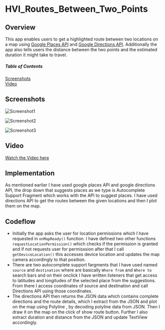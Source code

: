 # HVI_Routes_Between_Two_Points
## Overview
This app enables users to get a highlighted route between two locations on a map using [Google Places API](https://developers.google.com/maps/documentation/places/web-service/overview) and [Google Directions API](https://developers.google.com/maps/documentation/directions/overview). 
Additionally the app also tells users the distance between the two points and the estimated duration it might take to travel.

##### Table of Contents  
[Screenshots](##screenshots)  
[Video](##video)

## Screenshots
![Screenshot1](/ss1.jpg)<p>![Screenshot2](/ss2.jpg)<p>![Screenshot3](/ss3.jpg)

## Video
  [Watch the Video here](https://drive.google.com/file/d/1XEF7YHhLAk87abD7xn3mRei2RSw-zyJc/view?usp=sharing)

## Implementation
As mentioned earlier I have used google places API and google directions API, the drop down that suggests places as we type is Autocomplete Support Fragment which works with the API
to suggest places. I have used directions API to get the routes between the given locations and then I plot them on the map.

## Codeflow
- Initially the app asks the user for location permissions which I have requested in `onMapReady()` function. I have defined two other functions `requestLocationPermission()`
which checks if the permission is granted and if not requests user for permisssion after that I call `getDeviceLocation()` this accesses device location and updates
the map camera accordingly to that position.
- There are two autocomplete support fargments that I have used named `source` and `destination` where are basically `Where from` and `Where to` search bars and on
their onclick I have written listeners that get access to latitudes and longitudes of the selected place from the suggestions. From there I access coordinates of
source and destination and call Directions API using those coordinates.
- The directions API then returns the JSON data which contains complete directions and the route details, which I extract from the JSON and plot on the map using
Polyline , by decoding polyline data from JSON. Then I draw it on the map on the click of show route button. Further I also extract duration and distance from the JSON and 
update TextView accordingly.
